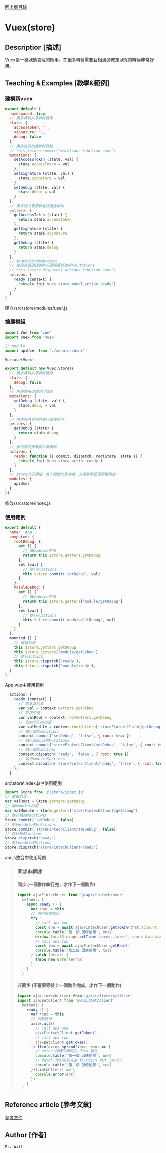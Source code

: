 [回上層目錄](../README.md)

# Vuex(store)

## **Description [描述]**
Vuex是一種狀態管理的應用，在很多時候需要互相溝通確定狀態的時候非常好用。

## **Teaching & Examples [教學&範例]**
### 建構新vuex
```js
export default {
  namespaced: true,
  // 用來資料共享資料儲存
  state: {
    accessToken: '',
    signature: '',
    debug: false
  },
  // 用來註冊改變資料狀態
  // this.$store.commit('mutations function name')
  mutations: {
    setAccessToken (state, val) {
      state.accessToken = val
    },
    setSignature (state, val) {
      state.signature = val
    },
    setDebug (state, val) {
      state.debug = val
    }
  },
  // 用來對共享資料進行過濾操作
  getters: {
    getAccessToken (state) {
      return state.accessToken
    },
    getSignature (state) {
      return state.signature
    },
    getDebug (state) {
      return state.debug
    }
  },
  // 解決非同步改變共享資料
  // 建議透過這這邊執行邏輯運算後呼叫mutations
  // this.$store.dispatch('actions function name')
  actions: {
    ready (context) {
      console.log('Vues.store.model.action.ready')
    }
  }
}

```
建立/src/store/modules/user.js

### 擴展模組
```js
import Vue from 'vue'
import Vuex from 'vuex'

// module
import apiUser from './modules/user'

Vue.use(Vuex)

export default new Vuex.Store({
  // 用來資料共享資料儲存
  state: {
    debug: false
  },
  // 用來註冊改變資料狀態
  mutations: {
    setDebug (state, val) {
      state.debug = val
    }
  },
  // 用來對共享資料進行過濾操作
  getters: {
    getDebug (state) {
      return state.debug
    }
  },
  // 解決非同步改變共享資料
  actions: {
    ready: function ({ commit, dispatch, rootState, state }) {
      console.log('Vues.store.action.ready')
    }
  },
  // store的子模組，為了開發大型專案，方便狀態管理而使用的
  modules: {
    apiUser
  }
})
```
修改/src/store/index.js

### 使用範例
```js
export default {
  name: 'App',
  computed: {
    rootDebug: {
      get () {
        // 取modules的值
        return this.$store.getters.getDebug
      },
      set (val) {
        // 執行mutations
        this.$store.commit('setDebug', val)
      }
    },
    mosuleDebug: {
      get () {
        // 取modules的值
        return this.$store.getters['module/getDebug']
      },
      set (val) {
        // 執行mutations
        this.$store.commit('module/setDebug', val)
      }
    }
  },
  mounted () {
    // 取根的值
    this.$store.getters.getDebug
    this.$store.getters['module/getDebug']
    // 執行actions
    this.$store.dispatch('ready'),
    this.$store.dispatch('module/ready'),
  }
}
```
App.vue中使用範例

```js
  actions: {
    ready (context) {
      // 取本身的值
      var val = context.getters.getDebug
      // 取根的值
      var valRoot = context.rootGetters.getDebug
      // 取modules的值
      var valModule = context.rootGetters['storeFintechClient/getDebug']
      // 執行根的mutations
      context.commit('setDebug', 'false', { root: true })
      // 執行module的mutations
      context.commit('storeFintechClient/setDebug', 'false', { root: true })
      // 執行根的actions
      context.dispatch('ready', 'false', { root: true })
      // 執行module的actions
      context.dispatch('storeFintechClient/ready', 'false', { root: true })
    },
  }
```
src\store\index.js中使用範例

```js
import Store from '@/store/index.js'
// 取根的值
var valRoot = Store.getters.getDebug
// 取modules的值
var valModule = Store.getters['storeFintechClient/getDebug']
// 執行根的mutations
Store.commit('setDebug', false)
// 執行module的mutations
Store.commit('storeFintechClient/setDebug', false)
// 執行根的actions
Store.dispatch('ready')
// 執行module的actions
Store.dispatch('storeFintechClient/ready')
```
api.js整合中使用範例

> ### 同步非同步
> #### 同步 (一個動作執行完，才作下一個動作)
> ```js
> import ajaxFintechUser from '@/api/fintech/user'
>   methods: {
>     async ready () {
>       var that = this
>       // 等待排隊執行
>       try {
>         // call api one
>         const one = await ajaxFintechUser.getToken(that.account, that.password)
>         console.table('第一個 回傳結果', one)
>         window.localStorage.setItem('access_token', one.data.data.access_token)
>         // call api two
>         const two = await ajaxFintechUser.getRead()
>         console.table('第二個 回傳結果', two)
>       } catch (error) {
>         throw new Error(error)
>       }
>     }
>   }
> ```
> 
> #### 非同步 (不需要等待上一個動作完成，才作下一個動作)
> ```js
> import ajaxFintechClient from '@/api/fintech/client'
> import ajaxBetClient from '@/api/bet/client'
>   methods: {
>     ready () {
>       var that = this
>       // 同時執行
>       axios.all([
>         // call api one
>         ajaxFintechClient.getToken(),
>         // call api two
>         ajaxBetClient.getToken()
>       ]).then(axios.spread((one, two) => {
>         // axios 回傳的資料在 data 屬性
>         console.table('第一個 回傳結果', one)
>         // fetch 資料可以先在 function 內作 json()
>         console.table('第二個 回傳結果', two)
>       })).catch((err) => {
>         console.error(err)
>       })
>     }
>   }
> ```

## **Reference article [參考文章]**
[參考文件](https://vuex.vuejs.org/zh/)

## **Author [作者]**
`Mr. Will`
